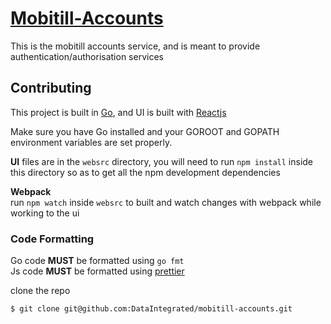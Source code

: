 # [Mobitill-Accounts](http://accounts.mobitill.com)

This is the mobitill accounts service, and is meant to provide authentication/authorisation services  

## Contributing
This project is built in [Go](http://golang.org), and UI is built with [Reactjs](https://facebook.github.io/react/)  

Make sure you have Go installed and your GOROOT and GOPATH environment variables are set properly.

**UI** files are in the `websrc` directory, you will need to run `npm install` inside this directory so as to get all the
npm development dependencies

**Webpack**  
run `npm watch` inside `websrc` to built and watch changes with webpack while working to the ui

### Code Formatting
Go code **MUST** be formatted using `go fmt`  
Js code **MUST** be formatted using [prettier](https://github.com/prettier/prettier)

clone the repo
```bash
$ git clone git@github.com:DataIntegrated/mobitill-accounts.git
```
